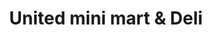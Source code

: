 ---
title: "United mini mart & Deli"
url: /las-vegas/united-mini-mart-und-deli/
shop: Lebensmittel
---
